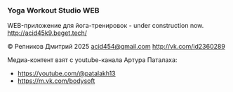 ### Yoga Workout Studio WEB

WEB-приложение для йога-тренировок - under construction now.
http://acid45k9.beget.tech/

© Репников Дмитрий 2025 acid454@gmail.com 
http://vk.com/id2360289

Медиа-контент взят с youtube-канала Артура Паталаха:
* https://youtube.com/@patalakh13
* https://m.vk.com/bodysoft
